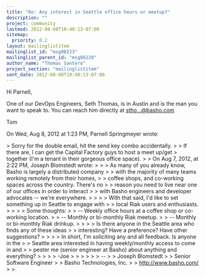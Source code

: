```yaml
---
title: "Re: Any interest in Seattle office hours or meetup?"
description: ""
project: community
lastmod: 2012-08-08T10:40:13-07:00
sitemap:
  priority: 0.2
layout: mailinglistitem
mailinglist_id: "msg08223"
mailinglist_parent_id: "msg08220"
author_name: "Thomas Santero"
project_section: "mailinglistitem"
sent_date: 2012-08-08T10:40:13-07:00
---
```



Hi Parnell,

One of our DevOps Engineers, Seth Thomas, is in Austin and is the man you
want to speak to. You can reach him directly at stho...@basho.com

Tom


On Wed, Aug 8, 2012 at 1:23 PM, Parnell Springmeyer wrote:

&gt; Sorry for the double email, hit the send key combo accidentally.
&gt;
&gt; If there are, I can get the Capital Factory guys to host a meet up/get
&gt; together (I'm a tenant in their gorgeous office space).
&gt;
&gt; On Aug 7, 2012, at 2:22 PM, Joseph Blomstedt wrote:
&gt;
&gt; &gt; As many of you already know, Basho is largely a distributed company
&gt; &gt; with the majority of many teams working remotely from their homes,
&gt; &gt; coffee shops, and co-working spaces across the country. There's no
&gt; &gt; reason you need to live near one of our offices in order to interact
&gt; &gt; with Basho engineers and developer advocates -- we're everywhere.
&gt; &gt;
&gt; &gt; With that said, I'd like to set something up in Seattle to engage with
&gt; &gt; local Riak users and enthusiasts.
&gt; &gt;
&gt; &gt; Some thoughts:
&gt; &gt; -- Weekly office hours at a coffee shop or co-working location.
&gt; &gt; -- Monthly or bi-monthly Riak meetup.
&gt; &gt; -- Monthly or bi-monthly Riak drinkup.
&gt; &gt;
&gt; &gt; Is there anyone in the Seattle area who finds any of these ideas
&gt; &gt; interesting? Have a preference? Have other suggestions?
&gt; &gt;
&gt; &gt; In short, I'm soliciting any and all feedback. Is anyone in the
&gt; &gt; Seattle area interested in having weekly/monthly access to come in and
&gt; &gt; pester me (senior engineer at Basho) about anything and everything?
&gt; &gt;
&gt; &gt; -Joe
&gt; &gt;
&gt; &gt;
&gt; &gt; --
&gt; &gt; Joseph Blomstedt 
&gt; &gt; Senior Software Engineer
&gt; &gt; Basho Technologies, Inc.
&gt; &gt; http://www.basho.com/
&gt; &gt;

